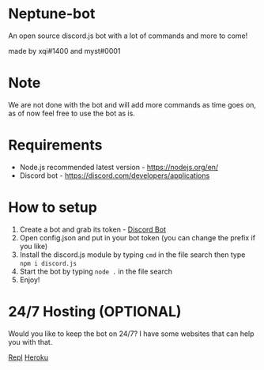 # Neptune-bot
An open source discord.js bot with a lot of commands and more to come!

made by xqi#1400 and myst#0001

# Note
We are not done with the bot and will add more commands as time goes on, as of now feel free to use the bot as is.

# Requirements 
* Node.js recommended latest version - https://nodejs.org/en/
* Discord bot - https://discord.com/developers/applications

# How to setup
1. Create a bot and grab its token - [Discord Bot](https://discord.com/developers/applications)
2. Open config.json and put in your bot token (you can change the prefix if you like)
3. Install the discord.js module by typing `cmd` in the file search then type `npm i discord.js` 
4. Start the bot by typing `node .` in the file search
5. Enjoy!

# 24/7 Hosting (OPTIONAL)
Would you like to keep the bot on 24/7? I have some websites that can help you with that.

[Repl](https://replit.com/~) [Heroku](https://www.heroku.com/)
